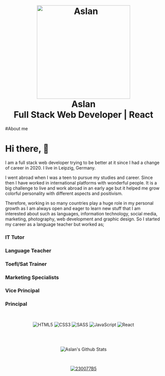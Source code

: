 <!--
**ArslanRama/ArslanRama** is a ✨ _special_ ✨ repository because its `README.md` (this file) appears on your GitHub profile.

Here are some ideas to get you started:

- 🔭 I’m currently working on ...
- 🌱 I’m currently learning ...
- 👯 I’m looking to collaborate on ...
- 🤔 I’m looking for help with ...
- 💬 Ask me about ...
- 📫 How to reach me: ...
- 😄 Pronouns: ...
- ⚡ Fun fact: ...
-->

<h1 align="center">
    <img alt="Aslan" src="http://www.xmlinfo.com/wp-content/uploads/2020/01/web-programming-languages-668x334.png" height="300px" />
    <br>Aslan<br/>
    Full Stack Web Developer | React 
</h1>

#About me
# Hi there, :wave:
I am a full stack web developer trying to be better at it since I had a change of career in 2020. I live in Leipzig, Germany. 

I went abroad when I was a teen to pursue my studies and career. Since then I have worked in international platforms with wonderful people. It is a big challenge to live and work abroad in an early age but it helped me grow colorful personality with different aspects and positivism.

Therefore, working in so many countries play a huge role in my personal growth as I am always open and eager to learn new stuff that I am interested about such as languages, information technology, social media, marketing, photography, web development and graphic design.
So I started my career as a language teacher but worked as;
### IT Tutor
### Language Teacher
### Toefl/Sat Trainer
### Marketing Specialists
### Vice Principal
### Principal



<br />

<p align="center">
  <img alt="HTML5" src="https://img.shields.io/badge/html5%20-%23E34F26.svg?&style=for-the-badge&logo=html5&logoColor=white"/>
  <img alt="CSS3" src="https://img.shields.io/badge/css3%20-%231572B6.svg?&style=for-the-badge&logo=css3&logoColor=white"/>
  <img alt="SASS" src="https://img.shields.io/badge/SASS%20-hotpink.svg?&style=for-the-badge&logo=SASS&logoColor=white"/>
  <img alt="JavaScript" src="https://img.shields.io/badge/javascript%20-%23323330.svg?&style=for-the-badge&logo=javascript&logoColor=%23F7DF1E"/>
  <img alt="React" src="https://img.shields.io/badge/react%20-%2320232a.svg?&style=for-the-badge&logo=react&logoColor=%2361DAFB"/>
</p>

<br />

<br />
<p align="center">
  <img src="https://github-readme-stats.vercel.app/api?username=ArslanRama&include_all_commits=true&count_private=true&hide=contribs&theme=dark&show_icons=true" alt="Aslan's Github Stats" />
</p>
<br />

<p align="center">
  <a href="https://www.linkedin.com/in/aslan-ramazan-arslan-42447780/">
    <img alt="230077B5" src="https://img.shields.io/badge/LinkedIn%20-%230077B5.svg?&style=for-the-badge&logo=LinkedIn&logoColor=white" target="_blank"/>
  </a>

</p>

